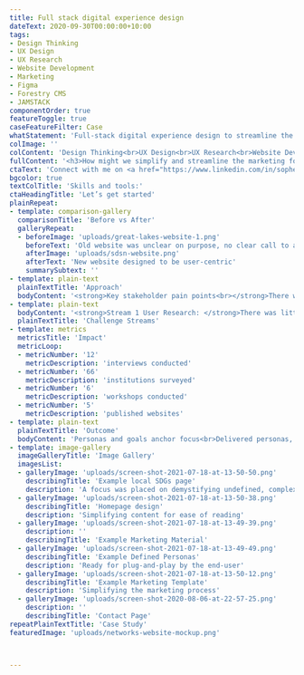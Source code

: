 ```yaml
---
title: Full stack digital experience design
dateText: 2020-09-30T00:00:00+10:00
tags:
- Design Thinking
- UX Design
- UX Research
- Website Development
- Marketing
- Figma
- Forestry CMS
- JAMSTACK
componentOrder: true
featureToggle: true
caseFeatureFilter: Case
whatStatement: 'Full-stack digital experience design to streamline the marketing for managers across 40 countries/regions.'
colImage: ''
colContent: 'Design Thinking<br>UX Design<br>UX Research<br>Website Development<br>Marketing<br>Figma<br>Forestry CMS<br>JAMSTACK'
fullContent: '<h3>How might we simplify and streamline the marketing for our network managers?</h3>Creating re-usable digital templates for a group of managers across different countries.'
ctaText: 'Connect with me on <a href="https://www.linkedin.com/in/sophee/" title="" target="_blank">LinkedIn</a>.'
bgcolor: true
textColTitle: 'Skills and tools:'
ctaHeadingTitle: 'Let’s get started'
plainRepeat:
- template: comparison-gallery
  comparisonTitle: 'Before vs After'
  galleryRepeat:
  - beforeImage: 'uploads/great-lakes-website-1.png'
    beforeText: 'Old website was unclear on purpose, no clear call to action'
    afterImage: 'uploads/sdsn-website.png'
    afterText: 'New website designed to be user-centric'
    summarySubtext: ''
- template: plain-text
  plainTextTitle: 'Approach'
  bodyContent: '<strong>Key stakeholder pain points<br></strong>There were two challenge streams that I discovered:<br><strong>Network Managers</strong> were typically time-poor and lacked expertise in marketing or branding. This left marketing as unattended in most networks.<br><strong>End-website users</strong> would come from a variety of backgrounds with different goals. Most Network Managers would only focus on one goal (and sometimes neither).<br>Therefore the challenge statement I decided on addressing was:<br><br>How might we simplify marketing for Network Managers, so they could laser-focus on key stakeholders?<br>Full disclaimer - marketing should be done properly in order to reach its full potential. But in this case, regardless of what I would create, the Managers would not have time to learn something from scratch or bring on more people to help. So the key priority was to<br>Define some baseline personas/focuses<br>Create plug/play style material depending on the capacity of the Manager'
- template: plain-text
  bodyContent: '<strong>Stream 1 User Research: </strong>There was little user research done on the end-users of the network materials. So I spent time doing user research first to separate the concerns and goals of the end-user from the Network Manager, and from the global team.<br><br><strong>Stream 2 Materials Requirements: </strong>Whilst the brief originally had a website and newsletter templates, I found very quickly during the research phase that a big gap was actually understanding the relevance of marketing activities to the overall goal of the network. Therefore, I needed to flesh out the information/resources end-users wanted across the materials Managers already create/could have on their website, in order to define the final feature set'
  plainTextTitle: 'Challenge Streams'
- template: metrics
  metricsTitle: 'Impact'
  metricLoop:
  - metricNumber: '12'
    metricDescription: 'interviews conducted'
  - metricNumber: '66'
    metricDescription: 'institutions surveyed'
  - metricNumber: '6'
    metricDescription: 'workshops conducted'
  - metricNumber: '5'
    metricDescription: 'published websites'
- template: plain-text
  plainTextTitle: 'Outcome'
  bodyContent: 'Personas and goals anchor focus<br>Delivered personas, example user flows, goals, and linked to suggested information to display on the website. This provided Managers with a framework to direct their effort towards the stakeholders most relevant to their network goals.<br>Provided the research and insights to the global Networks Team, who can now leverage insights from real users - saving them time and providing data for future problem-solving.<br><br>Website and marketing templates<br><br>Reusable and customisable templates allow Managers to plug and play, therefore reducing time required.<br><br>You can see the live websites at:<br><a href="http://indonesia.unsdsn.org/" title="http://indonesia.unsdsn.org/" target="_blank">http://indonesia.unsdsn.org/</a><br>'
- template: image-gallery
  imageGalleryTitle: 'Image Gallery'
  imagesList:
  - galleryImage: 'uploads/screen-shot-2021-07-18-at-13-50-50.png'
    describingTitle: 'Example local SDGs page'
    description: 'A focus was placed on demystifying undefined, complex concepts'
  - galleryImage: 'uploads/screen-shot-2021-07-18-at-13-50-38.png'
    describingTitle: 'Homepage design'
    description: 'Simplifying content for ease of reading'
  - galleryImage: 'uploads/screen-shot-2021-07-18-at-13-49-39.png'
    description: ''
    describingTitle: 'Example Marketing Material'
  - galleryImage: 'uploads/screen-shot-2021-07-18-at-13-49-49.png'
    describingTitle: 'Example Defined Personas'
    description: 'Ready for plug-and-play by the end-user'
  - galleryImage: 'uploads/screen-shot-2021-07-18-at-13-50-12.png'
    describingTitle: 'Example Marketing Template'
    description: 'Simplifying the marketing process'
  - galleryImage: 'uploads/screen-shot-2020-08-06-at-22-57-25.png'
    description: ''
    describingTitle: 'Contact Page'
repeatPlainTextTitle: 'Case Study'
featuredImage: 'uploads/networks-website-mockup.png'



---
```


